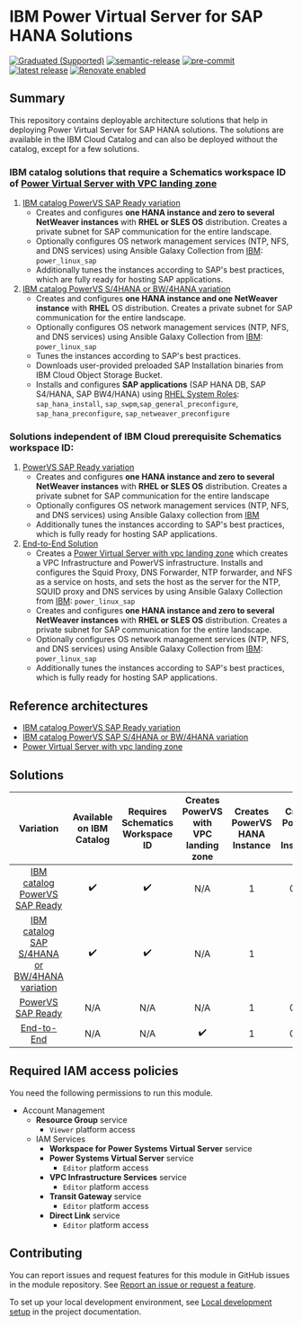 # IBM Power Virtual Server for SAP HANA Solutions

[![Graduated (Supported)](https://img.shields.io/badge/status-Graduated%20(Supported)-brightgreen?style=plastic)](https://terraform-ibm-modules.github.io/documentation/#/badge-status)
[![semantic-release](https://img.shields.io/badge/%20%20%F0%9F%93%A6%F0%9F%9A%80-semantic--release-e10079.svg)](https://github.com/semantic-release/semantic-release)
[![pre-commit](https://img.shields.io/badge/pre--commit-enabled-brightgreen?logo=pre-commit&logoColor=white)](https://github.com/pre-commit/pre-commit)
[![latest release](https://img.shields.io/github/v/release/terraform-ibm-modules/terraform-ibm-powervs-sap?logo=GitHub&sort=semver)](https://github.com/terraform-ibm-modules/terraform-ibm-powervs-sap/releases/latest)
[![Renovate enabled](https://img.shields.io/badge/renovate-enabled-brightgreen.svg)](https://renovatebot.com/)

## Summary
This repository contains deployable architecture solutions that help in deploying Power Virtual Server for SAP HANA solutions. The solutions are available in the IBM Cloud Catalog and can also be deployed without the catalog, except for a few solutions.


### IBM catalog solutions that require a Schematics workspace ID of [Power Virtual Server with VPC landing zone](https://cloud.ibm.com/catalog/architecture/deploy-arch-ibm-pvs-inf-2dd486c7-b317-4aaa-907b-42671485ad96-global)
1. [IBM catalog PowerVS SAP Ready variation](https://github.com/terraform-ibm-modules/terraform-ibm-powervs-sap/tree/main/solutions/ibm-catalog/sap-ready-to-go)
    - Creates and configures **one HANA instance and zero to several NetWeaver instances** with **RHEL or SLES OS** distribution. Creates a private subnet for SAP communication for the entire landscape.
    - Optionally configures OS network management services (NTP, NFS, and DNS services) using Ansible Galaxy Collection from [IBM](https://galaxy.ansible.com/ui/repo/published/ibm/power_linux_sap/): `power_linux_sap`
    - Additionally tunes the instances according to SAP's best practices, which are fully ready for hosting SAP applications.
2. [IBM catalog PowerVS S/4HANA or BW/4HANA variation](https://github.com/terraform-ibm-modules/terraform-ibm-powervs-sap/tree/main/solutions/ibm-catalog/sap-s4hana-bw4hana)
    - Creates and configures **one HANA instance and one NetWeaver instance** with **RHEL** OS distribution. Creates a private subnet for SAP communication for the entire landscape.
    - Optionally configures OS network management services (NTP, NFS, and DNS services) using Ansible Galaxy Collection from [IBM](https://galaxy.ansible.com/ui/repo/published/ibm/power_linux_sap/): `power_linux_sap`
    - Tunes the instances according to SAP's best practices.
    - Downloads user-provided preloaded SAP Installation binaries from IBM Cloud Object Storage Bucket.
    - Installs and configures **SAP applications** (SAP HANA DB, SAP S4/HANA, SAP BW4/HANA) using [RHEL System Roles](https://access.redhat.com/articles/4488731): `sap_hana_install`, `sap_swpm`,`sap_general_preconfigure`, `sap_hana_preconfigure`, `sap_netweaver_preconfigure`


### Solutions independent of IBM Cloud prerequisite Schematics workspace ID:
1. [PowerVS SAP Ready variation](https://github.com/terraform-ibm-modules/terraform-ibm-powervs-sap/tree/main/solutions/sap-ready-to-go)
   - Creates and configures **one HANA instance and zero to several NetWeaver instances** with **RHEL or SLES OS** distribution. Creates a private subnet for SAP communication for the entire landscape
   - Optionally configures OS network management services (NTP, NFS, and DNS services) using Ansible Galaxy collection from [IBM](https://galaxy.ansible.com/ui/repo/published/ibm/power_linux_sap/)
   - Additionally tunes the instances according to SAP's best practices, which is fully ready for hosting SAP applications.
2. [End-to-End Solution](https://github.com/terraform-ibm-modules/terraform-ibm-powervs-sap/tree/main/solutions/e2e)
    - Creates a [Power Virtual Server with vpc landing zone](https://github.com/terraform-ibm-modules/terraform-ibm-powervs-infrastructure/tree/main/modules/powervs-vpc-landing-zone) which creates a VPC Infrastructure and PowerVS infrastructure. Installs and configures the Squid Proxy, DNS Forwarder, NTP forwarder, and NFS as a service on hosts, and sets the host as the server for the NTP, SQUID proxy and DNS services by using Ansible Galaxy Collection from [IBM](https://galaxy.ansible.com/ui/repo/published/ibm/power_linux_sap/): `power_linux_sap`
    - Creates and configures **one HANA instance and zero to several NetWeaver instances** with **RHEL or SLES OS** distribution. Creates a private subnet for SAP communication for the entire landscape.
    - Optionally configures OS network management services (NTP, NFS, and DNS services) using Ansible Galaxy Collection from [IBM](https://galaxy.ansible.com/ui/repo/published/ibm/power_linux_sap/): `power_linux_sap`
    - Additionally tunes the instances according to SAP's best practices, which is fully ready for hosting SAP applications.


## Reference architectures
- [IBM catalog PowerVS SAP Ready variation](https://github.com/terraform-ibm-modules/terraform-ibm-powervs-sap/blob/main/reference-architectures/sap-ready-to-go/deploy-arch-ibm-pvs-sap-ready-to-go.svg)
- [IBM catalog PowerVS SAP S/4HANA or BW/4HANA variation](https://github.com/terraform-ibm-modules/terraform-ibm-powervs-sap/blob/main/reference-architectures/sap-s4hana-bw4hana/deploy-arch-ibm-pvs-sap-s4hana-bw4hana.svg)
- [Power Virtual Server with vpc landing zone](https://github.com/terraform-ibm-modules/terraform-ibm-powervs-infrastructure/blob/main/reference-architectures/full-stack/deploy-arch-ibm-pvs-inf-full-stack.svg)


## Solutions
|                                  Variation                                  | Available on IBM Catalog | Requires Schematics Workspace ID | Creates PowerVS with VPC landing zone | Creates PowerVS HANA Instance | Creates PowerVS NW Instances | Performs PowerVS OS Config | Performs PowerVS SAP Tuning | Install SAP software |
|:---------------------------------------------------------------------------:|:------------------------:|:--------------------------------:|:-------------------------------------:|:-----------------------------:|:----------------------------:|:--------------------------:|:---------------------------:|:--------------------:|
| [ IBM catalog PowerVS SAP Ready ]( ./solutions/ibm-catalog/sap-ready-to-go/ ) |    :heavy_check_mark:    |        :heavy_check_mark:        |                  N/A                  |               1               |            0 to N            |     :heavy_check_mark:     |      :heavy_check_mark:     |          N/A         |
| [ IBM catalog SAP S/4HANA or BW/4HANA variation ]( ./solutions/ibm-catalog/sap-s4hana-bw4hana ) |    :heavy_check_mark:    |        :heavy_check_mark:        |                  N/A                  |               1               |            1            |     :heavy_check_mark:     |      :heavy_check_mark:     |          :heavy_check_mark:         |
|             [ PowerVS SAP Ready ]( ./solutions/sap-ready-to-go/ )             |            N/A           |                N/A               |                  N/A                  |               1               |            0 to N            |     :heavy_check_mark:     |      :heavy_check_mark:     |          N/A         |
|                      [ End-to-End ]( ./solutions/e2e/ )                     |            N/A           |                N/A               |           :heavy_check_mark:          |               1               |            0 to N            |     :heavy_check_mark:     |      :heavy_check_mark:     |          N/A         |



## Required IAM access policies

You need the following permissions to run this module.

- Account Management
    - **Resource Group** service
        - `Viewer` platform access
    - IAM Services
        - **Workspace for Power Systems Virtual Server** service
        - **Power Systems Virtual Server** service
            - `Editor` platform access
        - **VPC Infrastructure Services** service
            - `Editor` platform access
        - **Transit Gateway** service
            - `Editor` platform access
        - **Direct Link** service
            - `Editor` platform access

## Contributing

You can report issues and request features for this module in GitHub issues in the module repository. See [Report an issue or request a feature](https://github.com/terraform-ibm-modules/.github/blob/main/.github/SUPPORT.md).

To set up your local development environment, see [Local development setup](https://terraform-ibm-modules.github.io/documentation/#/local-dev-setup) in the project documentation.
<!-- END CONTRIBUTING HOOK -->
